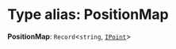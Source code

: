 # Type alias: PositionMap

**PositionMap**: `Record`<`string`, [`IPoint`](/auto-docs/free-layout-editor/interfaces/IPoint.md)>
